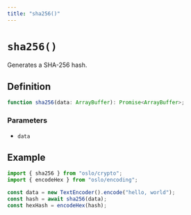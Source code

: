 ```yaml
---
title: "sha256()"
---
```


# `sha256()`

Generates a SHA-256 hash.

## Definition

```ts
function sha256(data: ArrayBuffer): Promise<ArrayBuffer>;
```

### Parameters

- `data`

## Example

```ts
import { sha256 } from "oslo/crypto";
import { encodeHex } from "oslo/encoding";

const data = new TextEncoder().encode("hello, world");
const hash = await sha256(data);
const hexHash = encodeHex(hash);
```
